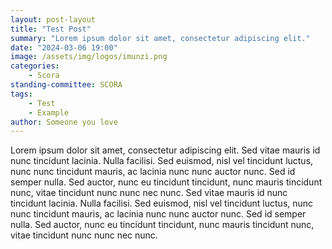 ```yaml
---
layout: post-layout
title: "Test Post"
summary: "Lorem ipsum dolor sit amet, consectetur adipiscing elit."
date: "2024-03-06 19:00"
image: /assets/img/logos/imunzi.png
categories: 
    - Scora
standing-committee: SCORA
tags: 
    - Test
    - Example
author: Someone you love
---
```


Lorem ipsum dolor sit amet, consectetur adipiscing elit. Sed vitae mauris id nunc tincidunt lacinia. Nulla facilisi. Sed euismod, nisl vel tincidunt luctus, nunc nunc tincidunt mauris, ac lacinia nunc nunc auctor nunc. Sed id semper nulla. Sed auctor, nunc eu tincidunt tincidunt, nunc mauris tincidunt nunc, vitae tincidunt nunc nunc nec nunc. Sed vitae mauris id nunc tincidunt lacinia. Nulla facilisi. Sed euismod, nisl vel tincidunt luctus, nunc nunc tincidunt mauris, ac lacinia nunc nunc auctor nunc. Sed id semper nulla. Sed auctor, nunc eu tincidunt tincidunt, nunc mauris tincidunt nunc, vitae tincidunt nunc nunc nec nunc.

